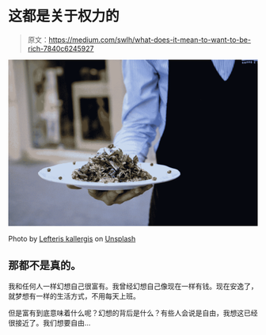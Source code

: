 # 这都是关于权力的

> 原文：<https://medium.com/swlh/what-does-it-mean-to-want-to-be-rich-7840c6245927>

![](img/bcd5ab488f59adf5c834a156b151dc03.png)

Photo by [Lefteris kallergis](https://unsplash.com/@lefterisk?utm_source=medium&utm_medium=referral) on [Unsplash](https://unsplash.com?utm_source=medium&utm_medium=referral)

## 那都不是真的。

我和任何人一样幻想自己很富有。我曾经幻想自己像现在一样有钱。现在安逸了，就梦想有一样的生活方式，不用每天上班。

但是富有到底意味着什么呢？幻想的背后是什么？有些人会说是自由，我想这已经很接近了。我们想要自由…